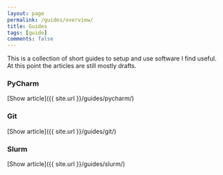 ```yaml
---
layout: page
permalink: /guides/overview/
title: Guides
tags: [guide]
comments: false
---
```


This is a collection of short guides to setup and use software I find useful.
At this point the articles are still mostly drafts.

### PyCharm
[Show article]({{ site.url }}/guides/pycharm/)

### Git
[Show article]({{ site.url }}/guides/git/)

### Slurm 
[Show article]({{ site.url }}/guides/slurm/)

